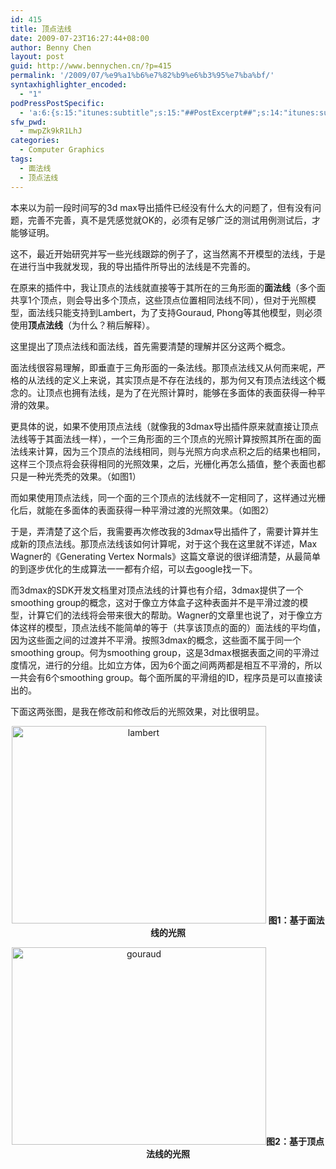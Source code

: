 ```yaml
---
id: 415
title: 顶点法线
date: 2009-07-23T16:27:44+08:00
author: Benny Chen
layout: post
guid: http://www.bennychen.cn/?p=415
permalink: '/2009/07/%e9%a1%b6%e7%82%b9%e6%b3%95%e7%ba%bf/'
syntaxhighlighter_encoded:
  - "1"
podPressPostSpecific:
  - 'a:6:{s:15:"itunes:subtitle";s:15:"##PostExcerpt##";s:14:"itunes:summary";s:15:"##PostExcerpt##";s:15:"itunes:keywords";s:17:"##WordPressCats##";s:13:"itunes:author";s:10:"##Global##";s:15:"itunes:explicit";s:2:"No";s:12:"itunes:block";s:2:"No";}'
sfw_pwd:
  - mwpZk9kR1LhJ
categories:
  - Computer Graphics
tags:
  - 面法线
  - 顶点法线
---
```

本来以为前一段时间写的3d max导出插件已经没有什么大的问题了，但有没有问题，完善不完善，真不是凭感觉就OK的，必须有足够广泛的测试用例测试后，才能够证明。

这不，最近开始研究并写一些光线跟踪的例子了，这当然离不开模型的法线，于是在进行当中我就发现，我的导出插件所导出的法线是不完善的。

在原来的插件中，我让顶点的法线就直接等于其所在的三角形面的**面法线**（多个面共享1个顶点，则会导出多个顶点，这些顶点位置相同法线不同），但对于光照模型，面法线只能支持到Lambert，为了支持Gouraud, Phong等其他模型，则必须使用**顶点法线**（为什么？稍后解释）。

这里提出了顶点法线和面法线，首先需要清楚的理解并区分这两个概念。

面法线很容易理解，即垂直于三角形面的一条法线。那顶点法线又从何而来呢，严格的从法线的定义上来说，其实顶点是不存在法线的，那为何又有顶点法线这个概念的。让顶点也拥有法线，是为了在光照计算时，能够在多面体的表面获得一种平滑的效果。

更具体的说，如果不使用顶点法线（就像我的3dmax导出插件原来就直接让顶点法线等于其面法线一样），一个三角形面的三个顶点的光照计算按照其所在面的面法线来计算，因为三个顶点的法线相同，则与光照方向求点积之后的结果也相同，这样三个顶点将会获得相同的光照效果，之后，光栅化再怎么插值，整个表面也都只是一种光秃秃的效果。（如图1）

而如果使用顶点法线，同一个面的三个顶点的法线就不一定相同了，这样通过光栅化后，就能在多面体的表面获得一种平滑过渡的光照效果。（如图2）

于是，弄清楚了这个后，我需要再次修改我的3dmax导出插件了，需要计算并生成新的顶点法线。那顶点法线该如何计算呢，对于这个我在这里就不详述，Max Wagner的《Generating Vertex Normals》这篇文章说的很详细清楚，从最简单的到逐步优化的生成算法一一都有介绍，可以去google找一下。

而3dmax的SDK开发文档里对顶点法线的计算也有介绍，3dmax提供了一个smoothing group的概念，这对于像立方体盒子这种表面并不是平滑过渡的模型，计算它们的法线将会带来很大的帮助。Wagner的文章里也说了，对于像立方体这样的模型，顶点法线不能简单的等于（共享该顶点的面的）面法线的平均值，因为这些面之间的过渡并不平滑。按照3dmax的概念，这些面不属于同一个smoothing group。何为smoothing group，这是3dmax根据表面之间的平滑过度情况，进行的分组。比如立方体，因为6个面之间两两都是相互不平滑的，所以一共会有6个smoothing group。每个面所属的平滑组的ID，程序员是可以直接读出的。

下面这两张图，是我在修改前和修改后的光照效果，对比很明显。

<p style="text-align: center;">
  <a href="http://www.bennychen.cn/wp-content/uploads/2009/07/lambert.jpg" class="highslide-image" onclick="return hs.expand(this);"><img class="size-full wp-image-418 aligncenter" title="lambert" src="http://www.bennychen.cn/wp-content/uploads/2009/07/lambert.jpg" alt="lambert" width="407" height="316" srcset="http://www.bennychen.cn/wp-content/uploads/2009/07/lambert.jpg 407w, http://www.bennychen.cn/wp-content/uploads/2009/07/lambert-300x232.jpg 300w, http://www.bennychen.cn/wp-content/uploads/2009/07/lambert-386x300.jpg 386w" sizes="(max-width: 407px) 100vw, 407px" /></a> <strong>图1：基于面法线的光照</strong>
</p>

<p style="text-align: center;">
  <a href="http://www.bennychen.cn/wp-content/uploads/2009/07/gouraud.jpg" class="highslide-image" onclick="return hs.expand(this);"><img class="size-full wp-image-419 aligncenter" title="gouraud" src="http://www.bennychen.cn/wp-content/uploads/2009/07/gouraud.jpg" alt="gouraud" width="407" height="316" srcset="http://www.bennychen.cn/wp-content/uploads/2009/07/gouraud.jpg 407w, http://www.bennychen.cn/wp-content/uploads/2009/07/gouraud-300x232.jpg 300w, http://www.bennychen.cn/wp-content/uploads/2009/07/gouraud-386x300.jpg 386w" sizes="(max-width: 407px) 100vw, 407px" /></a><strong>图2：基于顶点法线的光照</strong>
</p>